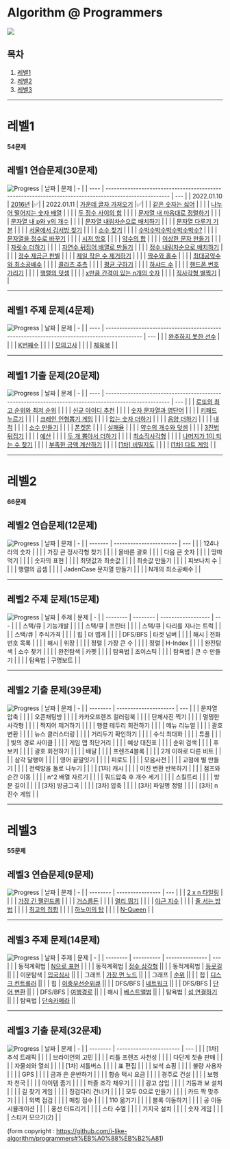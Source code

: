 # Algorithm @ Programmers 
<img src="https://img.shields.io/badge/C%2B%2B-00599C?style=flat-square&logo=cplusplus&logoColor=white"/></a>

## 목차

1. [레벨1](#레벨1)
2. [레벨2](#레벨2)
3. [레벨3](#레벨3)

---

# 레벨1

**54문제**

## 레벨1 연습문제(30문제)

![Progress](https://progress-bar.dev/3/?title=done&scale=100&width=100)
| 날짜 | 문제                                                                                                  | -   |
| ---- | ----------------------------------------------------------------------------------------------------- | --- |
| 2022.01.10 | [2016년](https://programmers.co.kr/learn/courses/30/lessons/12901?language=cpp)                 |✅|
| 2022.01.11 | [가운데 글자 가져오기](https://programmers.co.kr/learn/courses/30/lessons/12903?language=cpp)     |✅|
|      | [같은 숫자는 싫어](https://programmers.co.kr/learn/courses/30/lessons/12906?language=cpp)             |     |
|      | [나누어 떨어지는 숫자 배열](https://programmers.co.kr/learn/courses/30/lessons/12910?language=cpp)    |     |
|      | [두 정수 사이의 합](https://programmers.co.kr/learn/courses/30/lessons/12912?language=cpp)            |     |
|      | [문자열 내 마음대로 정렬하기](https://programmers.co.kr/learn/courses/30/lessons/12915?language=cpp)  |     |
|      | [문자열 내 p와 y의 개수](https://programmers.co.kr/learn/courses/30/lessons/12916?language=cpp)       |     |
|      | [문자열 내림차순으로 배치하기](https://programmers.co.kr/learn/courses/30/lessons/12917?language=cpp) |     |
|      | [문자열 다루기 기본](https://programmers.co.kr/learn/courses/30/lessons/12918?language=cpp)           |     |
|      | [서울에서 김서방 찾기](https://programmers.co.kr/learn/courses/30/lessons/12919?language=cpp)         |     |
|      | [소수 찾기](https://programmers.co.kr/learn/courses/30/lessons/12921?language=cpp)                    |     |
|      | [수박수박수박수박수박수?](https://programmers.co.kr/learn/courses/30/lessons/12922?language=cpp)      |     |
|      | [문자열을 정수로 바꾸기](https://programmers.co.kr/learn/courses/30/lessons/12925?language=cpp)       |     |
|      | [시저 암호](https://programmers.co.kr/learn/courses/30/lessons/12926?language=cpp)                    |     |
|      | [약수의 합](https://programmers.co.kr/learn/courses/30/lessons/12928?language=cpp)                    |     |
|      | [이상한 문자 만들기](https://programmers.co.kr/learn/courses/30/lessons/12930?language=cpp)           |     |
|      | [자릿수 더하기](https://programmers.co.kr/learn/courses/30/lessons/12931?language=cpp)                |     |
|      | [자연수 뒤집어 배열로 만들기](https://programmers.co.kr/learn/courses/30/lessons/12932?language=cpp)  |     |
|      | [정수 내림차순으로 배치하기](https://programmers.co.kr/learn/courses/30/lessons/12933?language=cpp)   |     |
|      | [정수 제곱근 판별](https://programmers.co.kr/learn/courses/30/lessons/12934?language=cpp)             |     |
|      | [제일 작은 수 제거하기](https://programmers.co.kr/learn/courses/30/lessons/12935?language=cpp)        |     |
|      | [짝수와 홀수](https://programmers.co.kr/learn/courses/30/lessons/12937?language=cpp)                  |     |
|      | [최대공약수와 최소공배수](https://programmers.co.kr/learn/courses/30/lessons/12940?language=cpp)      |     |
|      | [콜라츠 추측](https://programmers.co.kr/learn/courses/30/lessons/12943?language=cpp)                  |     |
|      | [평균 구하기](https://programmers.co.kr/learn/courses/30/lessons/12944?language=cpp)                  |     |
|      | [하샤드 수](https://programmers.co.kr/learn/courses/30/lessons/12947?language=cpp)                    |     |
|      | [핸드폰 번호 가리기](https://programmers.co.kr/learn/courses/30/lessons/12948?language=cpp)           |     |
|      | [행렬의 덧셈](https://programmers.co.kr/learn/courses/30/lessons/12950?language=cpp)                  |     |
|      | [x만큼 간격이 있는 n개의 숫자](https://programmers.co.kr/learn/courses/30/lessons/12954?language=cpp) |     |
|      | [직사각형 별찍기](https://programmers.co.kr/learn/courses/30/lessons/12969?language=cpp)              |     |

---

## 레벨1 주제 문제(4문제)

![Progress](https://progress-bar.dev/0/?title=done&scale=100&width=100)
| 날짜 | 문제                                                                                        | -   |
| ---- | ------------------------------------------------------------------------------------------- | --- |
|      | [완주하지 못한 선수](https://programmers.co.kr/learn/courses/30/lessons/42576?language=cpp) |     |
|      | [K번째수](https://programmers.co.kr/learn/courses/30/lessons/42748?language=cpp)            |     |
|      | [모의고사](https://programmers.co.kr/learn/courses/30/lessons/42840?language=cpp)           |     |
|      | [체육복](https://programmers.co.kr/learn/courses/30/lessons/42862?language=cpp)             |     |

---

## 레벨1 기출 문제(20문제)

![Progress](https://progress-bar.dev/0/?title=done&scale=100&width=100)
| 날짜 | 문제                                                                                                  | -   |
| ---- | ----------------------------------------------------------------------------------------------------- | --- |
|      | [로또의 최고 순위와 최저 순위](https://programmers.co.kr/learn/courses/30/lessons/77484?language=cpp) |     |
|      | [신규 아이디 추천](https://programmers.co.kr/learn/courses/30/lessons/72410?language=cpp)             |     |
|      | [숫자 문자열과 영단어](https://programmers.co.kr/learn/courses/30/lessons/81301?language=cpp)         |     |
|      | [키패드 누르기](https://programmers.co.kr/learn/courses/30/lessons/67256?language=cpp)                |     |
|      | [크레인 인형뽑기 게임](https://programmers.co.kr/learn/courses/30/lessons/64061?language=cpp)         |     |
|      | [없는 숫자 더하기](https://programmers.co.kr/learn/courses/30/lessons/86051?language=cpp)             |     |
|      | [음양 더하기](https://programmers.co.kr/learn/courses/30/lessons/76501?language=cpp)                  |     |
|      | [내적](https://programmers.co.kr/learn/courses/30/lessons/70128?language=cpp)                         |     |
|      | [소수 만들기](https://programmers.co.kr/learn/courses/30/lessons/12977?language=cpp)                  |     |
|      | [폰켓몬](https://programmers.co.kr/learn/courses/30/lessons/1845?language=cpp)                        |     |
|      | [실패율](https://programmers.co.kr/learn/courses/30/lessons/42889?language=cpp)                       |     |
|      | [약수의 개수와 덧셈](https://programmers.co.kr/learn/courses/30/lessons/77884?language=cpp)           |     |
|      | [3진법 뒤집기](https://programmers.co.kr/learn/courses/30/lessons/68935?language=cpp)                 |     |
|      | [예산](https://programmers.co.kr/learn/courses/30/lessons/12982?language=cpp)                         |     |
|      | [두 개 뽑아서 더하기](https://programmers.co.kr/learn/courses/30/lessons/68644?language=cpp)          |     |
|      | [최소직사각형](https://programmers.co.kr/learn/courses/30/lessons/86491?language=cpp)                 |     |
|      | [나머지가 1이 되는 수 찾기](https://programmers.co.kr/learn/courses/30/lessons/87389?language=cpp)    |     |
|      | [부족한 금액 계산하기](https://programmers.co.kr/learn/courses/30/lessons/82612?language=cpp)         |     |
|      | [[1차] 비밀지도](https://programmers.co.kr/learn/courses/30/lessons/17681?language=cpp)               |     |
|      | [[1차] 다트 게임](https://programmers.co.kr/learn/courses/30/lessons/17682?language=cpp)              |     |

---

# 레벨2

**66문제**

## 레벨2 연습문제(12문제)

![Progress](https://progress-bar.dev/0/?title=done&scale=100&width=100)
| 날짜 | 문제 | - |
| ------- | ----------------------- | --- |
|  | 124나라의 숫자 | |
|  | 가장 큰 정사각형 찾기 |  |
|  | 올바른 괄호 |  |
|  | 다음 큰 숫자 |  |
|  | 땅따먹기 |  |
|  | 숫자의 표현 |  |
|  | 최댓값과 최솟값 |  |
|  | 최솟값 만들기 |  |
|  | 피보나치 수 |  |
|  | 행렬의 곱셈 |  |
|  | JadenCase 문자열 만들기 |  |
|  | N개의 최소공배수 |  |

---

## 레벨2 주제 문제(15문제)

![Progress](https://progress-bar.dev/0/?title=done&scale=100&width=100)
| 날짜 | 주제 | 문제 | - |
| -------- | -------- | ------------------ | --- |
|  | 스택/큐 | 기능개발 |  |
|  | 스택/큐 | 프린터 |  |
|  | 스택/큐 | 다리를 지나는 트럭 |  |
|  | 스택/큐 | 주식가격 |  |
|  | 힙 | 더 맵게 |  |
|  | DFS/BFS | 타겟 넘버 |  |
|  | 해시 | 전화번호 목록 |  |
|  | 해시 | 위장 |  |
|  | 정렬 | 가장 큰 수 |  |
|  | 정렬 | H-Index |  |
|  | 완전탐색 | 소수 찾기 |  |
|  | 완전탐색 | 카펫 |  |
|  | 탐욕법 | 조이스틱 |  |
|  | 탐욕법 | 큰 수 만들기 |  |
|  | 탐욕법 | 구명보트 |  |

---

## 레벨2 기출 문제(39문제)

![Progress](https://progress-bar.dev/0/?title=done&scale=100&width=100)
| 날짜 | 문제 | - |
| -------- | --------------------- | --- |
|  | 문자열 압축 |  |
|  | 오픈채팅방 |  |
|  | 카카오프렌즈 컬러링북 |  |
|  | 단체사진 찍기 |  |
|  | 멀쩡한 사각형 |  |
|  | 짝지어 제거하기 |  |
|  | 행렬 테두리 회전하기 |  |
|  | 메뉴 리뉴얼 |  |
|  | 괄호 변환 |  |
|  | 뉴스 클러스터링 |  |
|  | 거리두기 확인하기 |  |
|  | 수식 최대화 |  |
|  | 튜플 |  |
|  | 빛의 경로 사이클 |  |
|  | 게임 맵 최단거리 |  |
|  | 예상 대진표 |  |
|  | 순위 검색 |  |
|  | 후보키 | |
|  | 괄호 회전하기 |  |
|  | 배달 |  |
|  | 프렌즈4블록 |  |
|  | 2개 이하로 다른 비트 |  |
|  | 삼각 달팽이 |  |
|  | 영어 끝말잇기 |  |
|  | 피로도 |  |
|  | 모음사전 |  |
|  | 교점에 별 만들기 |  |
|  | 전력망을 둘로 나누기 |  |
|  | [1차] 캐시 |  |
|  | 이진 변환 반복하기 |  |
|  | 점프와 순간 이동 |  |
|  | n^2 배열 자르기 |  |
|  | 쿼드압축 후 개수 세기 |  |
|  | 스킬트리 |  |
|  | 방문 길이 |  |
|  | [3차] 방금그곡 | |
|  | [3차] 압축 |  |
|  | [3차] 파일명 정렬 |  |
|  | [3차] n진수 게임 |  |

---

# 레벨3

**55문제**

## 레벨3 연습문제(9문제)

![Progress](https://progress-bar.dev/0/?title=done&scale=100&width=100)
| 날짜 | 문제 | - |
| -------- | ---------------- | --- |
|  | [2 x n 타일링](https://programmers.co.kr/learn/courses/30/lessons/12900?language=cpp) |  |
|  | [가장 긴 팰린드롬](https://programmers.co.kr/learn/courses/30/lessons/12904?language=cpp) |  |
|  | [거스름돈](https://programmers.co.kr/learn/courses/30/lessons/12907?language=cpp) | |
|  | [멀리 뛰기](https://programmers.co.kr/learn/courses/30/lessons/12914?language=cpp) |  |
|  | [야근 지수](https://programmers.co.kr/learn/courses/30/lessons/12927?language=cpp) |  |
|  | [줄 서는 방법](https://programmers.co.kr/learn/courses/30/lessons/12936?language=cpp) | |
|  | [최고의 집합](https://programmers.co.kr/learn/courses/30/lessons/12938?language=cpp) |  |
|  | [하노이의 탑](https://programmers.co.kr/learn/courses/30/lessons/12946?language=cpp) |  |
|  | [N-Queen](https://programmers.co.kr/learn/courses/30/lessons/12952?language=cpp) |  |

---

## 레벨3 주제 문제(14문제)

![Progress](https://progress-bar.dev/0/?title=done&scale=100&width=100)
| 날짜 | 주제 | 문제 | - |
| -------- | ---------- | --------------- | --- |
|  | 동적계획법 | [N으로 표현](https://programmers.co.kr/learn/courses/30/lessons/42895?language=cpp) | |
|  | 동적계획법 | [정수 삼각형](https://programmers.co.kr/learn/courses/30/lessons/43105?language=cpp) ||
|  | 동적계획법 | [등굣길](https://programmers.co.kr/learn/courses/30/lessons/42898?language=cpp) ||
|  | 이분탐색 | [입국심사](https://programmers.co.kr/learn/courses/30/lessons/43238?language=cpp) ||
|  | 그래프 | [가장 먼 노드](https://programmers.co.kr/learn/courses/30/lessons/49189?language=cpp) ||
|  | 그래프 | [순위](https://programmers.co.kr/learn/courses/30/lessons/49191?language=cpp) ||
|  | 힙 | [디스크 컨트롤러](https://programmers.co.kr/learn/courses/30/lessons/42627?language=cpp) ||
|  | 힙 | [이중우선순위큐](https://programmers.co.kr/learn/courses/30/lessons/42628?language=cpp) ||
|  | DFS/BFS | [네트워크](https://programmers.co.kr/learn/courses/30/lessons/43162?language=cpp) ||
|  | DFS/BFS | [단어 변환](https://programmers.co.kr/learn/courses/30/lessons/43163?language=cpp) ||
|  | DFS/BFS | [여행경로](https://programmers.co.kr/learn/courses/30/lessons/43164?language=cpp) ||
|  | 해시 | [베스트앨범](https://programmers.co.kr/learn/courses/30/lessons/42579?language=cpp) ||
|  | 탐욕법 | [섬 연결하기](https://programmers.co.kr/learn/courses/30/lessons/42861?language=cpp) ||
|  | 탐욕법 | [단속카메라](https://programmers.co.kr/learn/courses/30/lessons/42884?language=cpp) ||

---

## 레벨3 기출 문제(32문제)

![Progress](https://progress-bar.dev/0/?title=done&scale=100&width=100)
| 날짜 | 문제 | - |
| -------- | ----------------------- | --- |
|  | [1차] 추석 트래픽 | |
|  | 브라이언의 고민 | |
|  | 리틀 프렌즈 사천성 | |
|  | 다단계 칫솔 판매 | |
|  | 자물쇠와 열쇠 | |
|  | [1차] 셔틀버스 | |
|  | 표 편집 | |
|  | 보석 쇼핑 | |
|  | 불량 사용자 | |
|  | GPS | |
|  | 금과 은 운반하기 | |
|  | 합승 택시 요금 | |
|  | 경주로 건설 | |
|  | 보행자 천국 | |
|  | 아이템 줍기 | |
|  | 퍼즐 조각 채우기 | |
|  | 광고 삽입 | |
|  | 기둥과 보 설치 | |
|  | 길 찾기 게임 | |
|  | 징검다리 건너기 | |
|  | 모두 0으로 만들기 | |
|  | 카드 짝 맞추기 | |
|  | 외벽 점검 | |
|  | 매칭 점수 | |
|  | 110 옮기기 | |
|  | 블록 이동하기 | |
|  | 공 이동 시뮬레이션 | |
|  | 풍선 터트리기 | |
|  | 스타 수열 | |
|  | 기지국 설치 | |
|  | 숫자 게임 | |
|  | 스티커 모으기(2) | |

(form copyright : https://github.com/i-like-algorithm/programmers#%EB%A0%88%EB%B2%A81)
